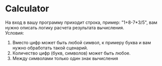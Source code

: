 # Calculator

На вход в вашу программу приходит строка, пример:  "1+8-7*3/5", вам нужно описать логику расчета результата вычисления.			
Условия:			
1. Вместо цифр может быть любой символ, к примеру буква и вам нужно обработать такой сценарий.			
2. Количество цифр (букв, символов) может быть любое.			
3. Между символами только один знак вычисления	
